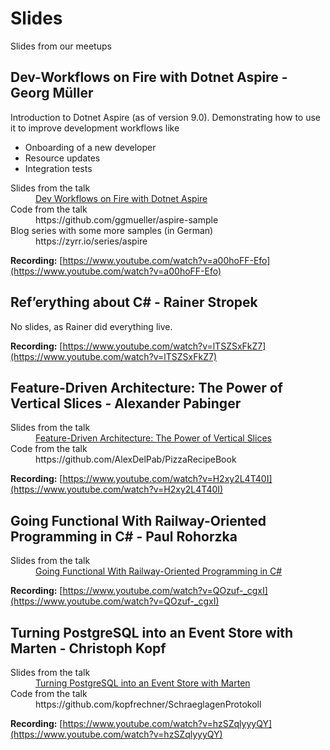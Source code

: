 # Slides
Slides from our meetups

## Dev-Workflows on Fire with Dotnet Aspire - Georg Müller

Introduction to Dotnet Aspire (as of version 9.0). Demonstrating how to use it to improve development workflows like

- Onboarding of a new developer
- Resource updates
- Integration tests

<dl>
<dt>Slides from the talk</dt>
<dd><a href="2025-02-11-dev-workflows-with-aspire.pdf">Dev Workflows on Fire with Dotnet Aspire</a></dd>
<dt>Code from the talk</dt>
<dd>https://github.com/ggmueller/aspire-sample</dd>
<dt>Blog series with some more samples (in German)</dt>
<dd>https://zyrr.io/series/aspire</dd>
</dl>

**Recording:** [https://www.youtube.com/watch?v=a00hoFF-Efo](https://www.youtube.com/watch?v=a00hoFF-Efo)

## Ref’erything about C# - Rainer Stropek

No slides, as Rainer did everything live.

**Recording:** [https://www.youtube.com/watch?v=lTSZSxFkZ7](https://www.youtube.com/watch?v=lTSZSxFkZ7)

## Feature-Driven Architecture: The Power of Vertical Slices - Alexander Pabinger

<dl>
<dt>Slides from the talk</dt>
<dd><a href="2025-04-24-feature-driven-architecture.pdf">Feature-Driven Architecture: The Power of Vertical Slices</a></dd>
<dt>Code from the talk</dt>
<dd>https://github.com/AlexDelPab/PizzaRecipeBook</dd>
</dl>

**Recording:** [https://www.youtube.com/watch?v=H2xy2L4T40I](https://www.youtube.com/watch?v=H2xy2L4T40I)

## Going Functional With Railway-Oriented Programming in C# - Paul Rohorzka

<dl>
<dt>Slides from the talk</dt>
<dd><a href="2025-05-27-railway-oriented-programming.pdf">Going Functional With Railway-Oriented Programming in C#</a></dd>
</dl>

**Recording:** [https://www.youtube.com/watch?v=QOzuf-_cgxI](https://www.youtube.com/watch?v=QOzuf-_cgxI)

## Turning PostgreSQL into an Event Store with Marten - Christoph Kopf

<dl>
<dt>Slides from the talk</dt>
<dd><a href="2025-06-24-event-store-with-marten.pdf">Turning PostgreSQL into an Event Store with Marten</a></dd>
<dt>Code from the talk</dt>
<dd>https://github.com/kopfrechner/SchraeglagenProtokoll</dd>
</dl>

**Recording:** [https://www.youtube.com/watch?v=hzSZqlyyyQY](https://www.youtube.com/watch?v=hzSZqlyyyQY)
